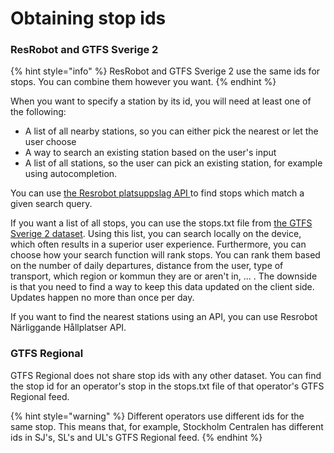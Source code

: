 # Obtaining stop ids

### ResRobot and GTFS Sverige 2

{% hint style="info" %} ResRobot and GTFS Sverige 2 use the same ids for stops. You can combine them however you want.
{% endhint %}

When you want to specify a station by its id, you will need at least one of the following:

* A list of all nearby stations, so you can either pick the nearest or let the user choose
* A way to search an existing station based on the user's input
* A list of all stations, so the user can pick an existing station, for example using autocompletion.

You can
use [the Resrobot platsuppslag API ](../../public-transport-data/our-data-and-apis/resrobot/resrobot-station-lookup.md)
to find stops which match a given search query.

If you want a list of all stops, you can use the stops.txt file
from [the GTFS Sverige 2 dataset](../../public-transport-data/our-data-and-apis/gtfs/gtfs-sverige-2-static/). Using this
list, you can search locally on the device, which often results in a superior user experience. Furthermore, you can
choose how your search function will rank stops. You can rank them based on the number of daily departures, distance
from the user, type of transport, which region or kommun they are or aren't in, ... . The downside is that you need to
find a way to keep this data updated on the client side. Updates happen no more than once per day.

If you want to find the nearest stations using an API, you can use Resrobot Närliggande Hållplatser API.

### GTFS Regional

GTFS Regional does not share stop ids with any other dataset. You can find the stop id for an operator's stop in the
stops.txt file of that operator's GTFS Regional feed.

{% hint style="warning" %} Different operators use different ids for the same stop. This means that, for example,
Stockholm Centralen has different ids in SJ's, SL's and UL's GTFS Regional feed. {% endhint %}

